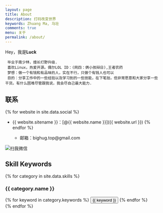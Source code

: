 ```yaml
---
layout: page
title: About
description: 打码改变世界
keywords: Zhuang Ma, 马壮
comments: true
menu: 关于
permalink: /about/
---
```


Hey，我是<strong>Luck</strong>

     毕业于南少林，擅长打野升级.
     喜欢Linux，热爱开源。偶尔LOL ID：(网四：俩小孩辩日),王者农药
     梦想：做一个有钱和有品味的人，实在不行，只做个有钱人也可以
     目的：分享工作中的一些经验以及学习到的一些技能，在下笔拙，但非常愿意和大家分享一些干货。有什么困难尽管跟我说，我会尽自己最大能力.

## 联系

{% for website in site.data.social %}
* {{ website.sitename }}：[@{{ website.name }}]({{ website.url }})
{% endfor %}


	<ul>
		<li>邮箱：bighug.top@gmail.com</li>
	</ul>
<img src="http://ocppiicaw.bkt.clouddn.com/me.jpg"  alt="扫我微信" />

## Skill Keywords

{% for category in site.data.skills %}
### {{ category.name }}
<div class="btn-inline">
{% for keyword in category.keywords %}
<button class="btn btn-outline" type="button">{{ keyword }}</button>
{% endfor %}
</div>
{% endfor %}
